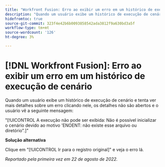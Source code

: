 ```yaml
---
title: "Workfront Fusion: Erro ao exibir um erro em um histórico de execução de cenário"
description: "Quando um usuário exibe um histórico de execução de cenário e tenta ver mais detalhes sobre um erro clicando no erro, os detalhes não são abertos e o usuário vê uma mensagem de erro."
hidefromtoc: true
source-git-commit: 323f4e42b6b0093858542ada3812f9a630bd3a5f
workflow-type: tm+mt
source-wordcount: '126'
ht-degree: 3%

---
```



# [!DNL Workfront Fusion]: Erro ao exibir um erro em um histórico de execução de cenário

Quando um usuário exibe um histórico de execução de cenário e tenta ver mais detalhes sobre um erro clicando nele, os detalhes não são abertos e o usuário vê a seguinte mensagem:

&quot;[!UICONTROL A execução não pode ser exibida: Não é possível inicializar o cenário devido ao motivo &#39;ENOENT: não existe esse arquivo ou diretório&quot;.]&quot;

**Solução alternativa**

Clique em &quot;[!UICONTROL Ir para o registro original]&quot; e veja o erro lá.

_Reportado pela primeira vez em 22 de agosto de 2022._

